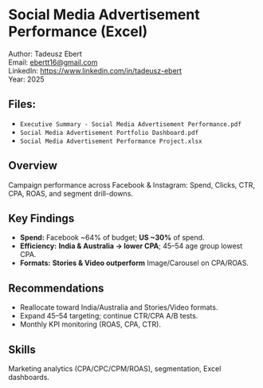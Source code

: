 # Social Media Advertisement Performance (Excel)

Author: Tadeusz Ebert  
Email: ebertt16@gmail.com  
LinkedIn: https://www.linkedin.com/in/tadeusz-ebert  
Year: 2025  

## **Files:**
- `Executive Summary - Social Media Advertisement Performance.pdf`
- `Social Media Advertisement Portfolio Dashboard.pdf`
- `Social Media Advertisement Performance Project.xlsx`

## Overview
Campaign performance across Facebook & Instagram: Spend, Clicks, CTR, CPA, ROAS, and segment drill-downs.

## Key Findings
- **Spend:** Facebook ~64% of budget; **US ~30%** of spend.
- **Efficiency:** **India & Australia → lower CPA**; 45–54 age group lowest CPA.
- **Formats:** **Stories & Video outperform** Image/Carousel on CPA/ROAS.

## Recommendations
- Reallocate toward India/Australia and Stories/Video formats.
- Expand 45–54 targeting; continue CTR/CPA A/B tests.
- Monthly KPI monitoring (ROAS, CPA, CTR).

## Skills
Marketing analytics (CPA/CPC/CPM/ROAS), segmentation, Excel dashboards.
